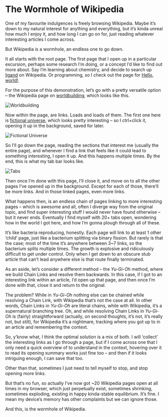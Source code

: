 # The Wormhole of Wikipedia
<!-- #QUARK LIVE -->

One of my favourite indulgences is freely browsing Wikipedia. Maybe it’s down to my natural interest for anything and everything, but it’s kinda unreal how much I enjoy it, and how long I can go on for, just reading whatever interesting articles I come across.

But Wikipedia is a wormhole, an endless one to go down.

It all starts with the root page. The first page that I open up in a particular excursion, perhaps some research I’m doing, or a concept I’d like to find out more about. Say I’m learning about chemistry, and decide to search up [ligand](https://wikipedia.org/wiki/Ligand) on Wikipedia. Or programming, so I check out the page for [Hello, world!](https://wikipedia.org/wiki/%22Hello,_World!%22_program).

For the purpose of this demonstration, let’s go with a pretty versatile option – the Wikipedia page on [worldbuilding](), which looks like this.

![Worldbuilding]()

Now within the page, are links. Loads and loads of them. The first one here is [fictional universe](), which looks pretty interesting – so I ctrl+click it, opening it up in the background, saved for later.

![Fictional Universe]()

So I’ll go down the page, reading the sections that interest me (usually the entire page), and whenever I find a link that feels like it could lead to something interesting, I open it up. And this happens multiple times. By the end, this is what my tab bar looks like.

![Tabs]()

Then once I’m done with this page, I’ll close it, and move on to all the other pages I’ve opened up in the background. Except for each of those, there’ll be more links. And in those linked pages, even more links.

What happens then, is an endless chain of pages linking to more interesting pages – which is awesome and all, often I diverge way from the original topic, and find super interesting stuff I would never have found otherwise – but it never ends. Eventually I find myself with 20+ tabs open, wondering how in the world I got here, and how I’m gonna plough through all of these.

It’s like bacteria reproducing, honestly. Each page will link to at least 1 other ‘child’ page, just like a bacterium splitting via binary fission. But rarely is that the case; most of the time it’s anywhere between 3~7 links, so the bacterium splits multiple times. The growth is explosive and ridiculously difficult to get under control. Only when I get down to an obscure stub article that can’t lead anywhere else is that route finally terminated.

As an aside, let’s consider a different method – the *Yu-Gi-Oh* method, where we build Chain Links and resolve them backwards. In this case, if I got to an interesting link within an article, I’d open up that page, and then once I’m done with that, close it and return to the original.

The problem? While in *Yu-Gi-Oh* nothing else can be chained while resolving a Chain Link, with Wikipedia that’s not the case at all. In other words, Chain Links in *Yu-Gi-Oh* are literal chains, while with Wikipedia, it’s a supernatural branching tree. Oh, and while resolving Chain Links in *Yu-Gi-Oh* is (fairly) straightforward (actually, on second thoughts, it’s not, it’s really not, but still), for Wikipedia it’s a nightmare, tracking where you got up to in an article and remembering the context.

So, y’know what, I think the optimal solution is a mix of both. I will ‘collect’ the interesting links as I go through a page, but if I come across one that I only need a quick overview of to understand in the context, hovering over it to read its opening summary works just fine too – and then if it looks intriguing enough, I can save that too.

Other than that, sometimes I just need to tell myself to stop, and stop opening more links.

But that’s no fun, so actually I’ve now got ~20 Wikipedia pages open at all times in my browser, which just perpetually exist, sometimes shrinking, sometimes exploding, existing in happy kinda-stable equilibrium. It’s fine. I mean my device’s memory has other complaints but we can ignore those.

And this, is the wormhole of Wikipedia.

<!-- #QUARK META
EXPORT wormhole-of-wikipedia
-->
